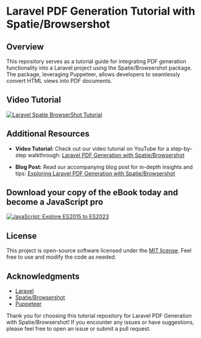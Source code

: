 # Laravel PDF Generation Tutorial with Spatie/Browsershot

## Overview

This repository serves as a tutorial guide for integrating PDF generation functionality into a Laravel project using the Spatie/Browsershot package. The package, leveraging Puppeteer, allows developers to seamlessly convert HTML views into PDF documents.

## Video Tutorial

[![Laravel Spatie BrowserShot Tutorial](https://i3.ytimg.com/vi/320vwRDqi9w/hqdefault.jpg)](https://youtu.be/320vwRDqi9w)


## Additional Resources

- **Video Tutorial:** Check out our video tutorial on YouTube for a step-by-step walkthrough: [Laravel PDF Generation with Spatie/Browsershot](https://youtu.be/320vwRDqi9w)

- **Blog Post:** Read our accompanying blog post for in-depth insights and tips: [Exploring Laravel PDF Generation with Spatie/Browsershot](https://qirolab.com/posts/effortless-pdf-generation-in-laravel-a-guide-to-using-spatiebrowsershot-package-1704922615)


## Download your copy of the eBook today and become a JavaScript pro
[![JavaScript: Explore ES2015 to ES2023](https://i3.ytimg.com/vi/320vwRDqi9w/hqdefault.jpg)]([https://youtu.be/320vwRDqi9w](https://qirolab.gumroad.com/l/javascript-from-es2015-to-es2023))


## License

This project is open-source software licensed under the [MIT license](https://opensource.org/licenses/MIT). Feel free to use and modify the code as needed.

## Acknowledgments

- [Laravel](https://laravel.com/)
- [Spatie/Browsershot](https://github.com/spatie/browsershot)
- [Puppeteer](https://github.com/puppeteer/puppeteer)

Thank you for choosing this tutorial repository for Laravel PDF Generation with Spatie/Browsershot! If you encounter any issues or have suggestions, please feel free to open an issue or submit a pull request.
